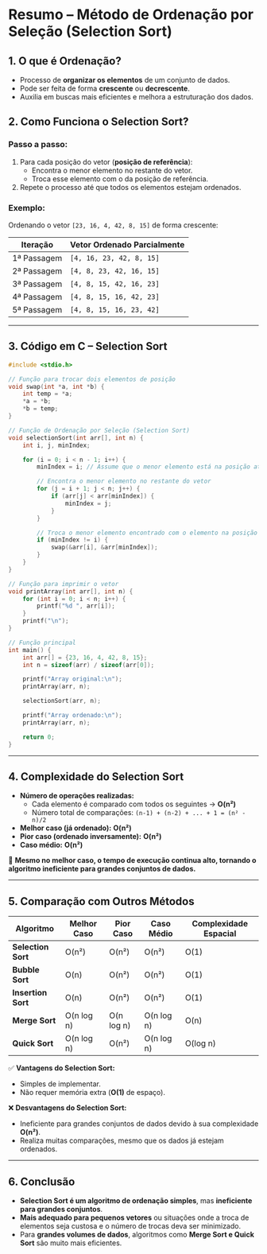 # **Resumo – Método de Ordenação por Seleção (Selection Sort)**

## **1. O que é Ordenação?**
- Processo de **organizar os elementos** de um conjunto de dados.
- Pode ser feita de forma **crescente** ou **decrescente**.
- Auxilia em buscas mais eficientes e melhora a estruturação dos dados.

## **2. Como Funciona o Selection Sort?**
### **Passo a passo:**
1. Para cada posição do vetor (**posição de referência**):
   - Encontra o menor elemento no restante do vetor.
   - Troca esse elemento com o da posição de referência.
2. Repete o processo até que todos os elementos estejam ordenados.

### **Exemplo:**
Ordenando o vetor `[23, 16, 4, 42, 8, 15]` de forma crescente:

| Iteração | Vetor Ordenado Parcialmente |
|----------|-----------------------------|
| 1ª Passagem | `[4, 16, 23, 42, 8, 15]`  |
| 2ª Passagem | `[4, 8, 23, 42, 16, 15]`  |
| 3ª Passagem | `[4, 8, 15, 42, 16, 23]`  |
| 4ª Passagem | `[4, 8, 15, 16, 42, 23]`  |
| 5ª Passagem | `[4, 8, 15, 16, 23, 42]`  |

---

## **3. Código em C – Selection Sort**
```c
#include <stdio.h>

// Função para trocar dois elementos de posição
void swap(int *a, int *b) {
    int temp = *a;
    *a = *b;
    *b = temp;
}

// Função de Ordenação por Seleção (Selection Sort)
void selectionSort(int arr[], int n) {
    int i, j, minIndex;

    for (i = 0; i < n - 1; i++) {
        minIndex = i; // Assume que o menor elemento está na posição atual

        // Encontra o menor elemento no restante do vetor
        for (j = i + 1; j < n; j++) {
            if (arr[j] < arr[minIndex]) {
                minIndex = j;
            }
        }

        // Troca o menor elemento encontrado com o elemento na posição atual
        if (minIndex != i) {
            swap(&arr[i], &arr[minIndex]);
        }
    }
}

// Função para imprimir o vetor
void printArray(int arr[], int n) {
    for (int i = 0; i < n; i++) {
        printf("%d ", arr[i]);
    }
    printf("\n");
}

// Função principal
int main() {
    int arr[] = {23, 16, 4, 42, 8, 15};
    int n = sizeof(arr) / sizeof(arr[0]);

    printf("Array original:\n");
    printArray(arr, n);

    selectionSort(arr, n);

    printf("Array ordenado:\n");
    printArray(arr, n);

    return 0;
}
```

---

## **4. Complexidade do Selection Sort**
- **Número de operações realizadas:**  
  - Cada elemento é comparado com todos os seguintes → **O(n²)**
  - Número total de comparações: `(n-1) + (n-2) + ... + 1 = (n² - n)/2`
- **Melhor caso (já ordenado):** **O(n²)**
- **Pior caso (ordenado inversamente):** **O(n²)**
- **Caso médio:** **O(n²)**

📌 **Mesmo no melhor caso, o tempo de execução continua alto, tornando o algoritmo ineficiente para grandes conjuntos de dados.**

---

## **5. Comparação com Outros Métodos**
| Algoritmo       | Melhor Caso | Pior Caso | Caso Médio | Complexidade Espacial |
|----------------|------------|------------|------------|----------------------|
| **Selection Sort** | O(n²) | O(n²) | O(n²) | O(1) |
| **Bubble Sort** | O(n) | O(n²) | O(n²) | O(1) |
| **Insertion Sort** | O(n) | O(n²) | O(n²) | O(1) |
| **Merge Sort** | O(n log n) | O(n log n) | O(n log n) | O(n) |
| **Quick Sort** | O(n log n) | O(n²) | O(n log n) | O(log n) |

✅ **Vantagens do Selection Sort:**
- Simples de implementar.
- Não requer memória extra (**O(1)** de espaço).

❌ **Desvantagens do Selection Sort:**
- Ineficiente para grandes conjuntos de dados devido à sua complexidade **O(n²)**.
- Realiza muitas comparações, mesmo que os dados já estejam ordenados.

---

## **6. Conclusão**
- **Selection Sort é um algoritmo de ordenação simples**, mas **ineficiente para grandes conjuntos**.
- **Mais adequado para pequenos vetores** ou situações onde a troca de elementos seja custosa e o número de trocas deva ser minimizado.
- Para **grandes volumes de dados**, algoritmos como **Merge Sort e Quick Sort** são muito mais eficientes.

